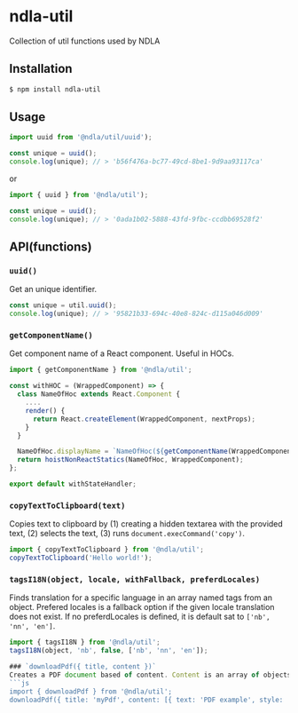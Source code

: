 # ndla-util

Collection of util functions used by NDLA

## Installation

```sh
$ npm install ndla-util
```

## Usage

```js
import uuid from '@ndla/util/uuid');

const unique = uuid();
console.log(unique); // > 'b56f476a-bc77-49cd-8be1-9d9aa93117ca'
```

or

```js
import { uuid } from '@ndla/util');

const unique = uuid();
console.log(unique); // > '0ada1b02-5888-43fd-9fbc-ccdbb69528f2'
```

## API(functions)

### `uuid()`

Get an unique identifier.

```js
const unique = util.uuid();
console.log(unique); // > '95821b33-694c-40e8-824c-d115a046d009'
```

### `getComponentName()`

Get component name of a React component. Useful in HOCs.

```js
import { getComponentName } from '@ndla/util';

const withHOC = (WrappedComponent) => {
  class NameOfHoc extends React.Component {
    ....
    render() {
      return React.createElement(WrappedComponent, nextProps);
    }
  }

  NameOfHoc.displayName = `NameOfHoc(${getComponentName(WrappedComponent)})`;
  return hoistNonReactStatics(NameOfHoc, WrappedComponent);
};

export default withStateHandler;
```

### `copyTextToClipboard(text)`

Copies text to clipboard by (1) creating a hidden textarea with the provided text, (2) selects the text, (3) runs `document.execCommand('copy')`.

```js
import { copyTextToClipboard } from '@ndla/util';
copyTextToClipboard('Hello world!');
```

### `tagsI18N(object, locale, withFallback, preferdLocales)`
Finds translation for a specific language in an array named tags from an object. Prefered locales is a fallback option if the given locale translation does not exist.
If no preferdLocales is defined, it is default sat to `['nb', 'nn', 'en']`.
```js
import { tagsI18N } from '@ndla/util';
tagsI18N(object, 'nb', false, ['nb', 'nn', 'en']);

### `downloadPdf({ title, content })`
Creates a PDF document based of content. Content is an array of objects with keys 'content' and 'style'. Content is pure text, style must be one of 'heading', 'ingress' or 'paragraph'.
```js
import { downloadPdf } from '@ndla/util';
downloadPdf({ title: 'myPdf', content: [{ text: 'PDF example', style: 'header'}, { text: 'Ingress text', style: 'ingress'}, { text: 'paragraph text #1', style: 'paragraph'}, { text: 'paragraph text #2', style: 'paragraph'}]);
```
